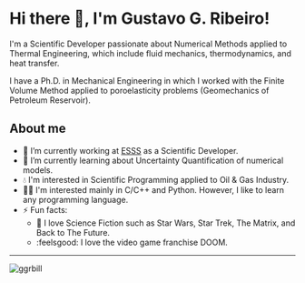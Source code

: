 # Hi there 👋, I'm Gustavo G. Ribeiro!

I'm a Scientific Developer passionate about Numerical Methods applied to Thermal Engineering, which include fluid mechanics, thermodynamics, and heat transfer. 

I have a Ph.D. in Mechanical Engineering in which I worked with the Finite Volume Method applied to poroelasticity problems (Geomechanics of Petroleum Reservoir).

## About me

- 🔭 I’m currently working at [ESSS](https://github.com/ESSS?type=source) as a Scientific Developer. 
- 🌱 I’m currently learning about Uncertainty Quantification of numerical models.
- :droplet:    I'm interested in Scientific Programming applied to Oil & Gas Industry.
- :man_technologist: I'm interested mainly in C/C++ and Python. However, I like to learn any programming language.
- ⚡ Fun facts: 
  - :vulcan_salute: I love Science Fiction such as Star Wars, Star Trek, The Matrix, and Back to The Future. 
  - :feelsgood: I love the video game franchise DOOM.

---
<p align="left"> <img src="https://komarev.com/ghpvc/?username=ggrbill&label=Profile%20views&color=0e75b6&style=flat" alt="ggrbill" /> </p>

<!--
- 🔭 I’m currently working on ...
- 🌱 I’m currently learning ...
- 👯 I’m looking to collaborate on ...
- 🤔 I’m looking for help with ...
- 💬 Ask me about ...
- 📫 How to reach me: ...
- 😄 Pronouns: ...
- ⚡ Fun fact: ...
-->
